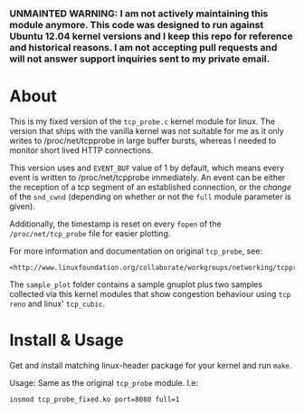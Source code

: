 ### __UNMAINTED WARNING__: I am not actively maintaining this module anymore. This code was designed to run against Ubuntu 12.04 kernel versions and I keep this repo for reference and historical reasons. I am not accepting pull requests and will not answer support inquiries sent to my private email.

About
======

This is my fixed version of the `tcp_probe.c` kernel module for linux. The version
that ships with the vanilla kernel was not suitable for me as it only writes to
/proc/net/tcpprobe in large buffer bursts, whereas I needed to monitor short
lived HTTP connections.

This version uses and `EVENT_BUF` value of 1 by default, which means every event
is written to /proc/net/tcpprobe immediately. An event can be either the
reception of a tcp segment of an established connection, or the _change_ of the
`snd_cwnd` (depending on whether or not the `full` module parameter is given).

Additionally, the timestamp is reset on every `fopen` of the
`/proc/net/tcp_probe` file for easier plotting.

For more information and documentation on original `tcp_probe`, see:

	<http://www.linuxfoundation.org/collaborate/workgroups/networking/tcpprobe>

The `sample_plot` folder contains a sample gnuplot plus two samples collected
via this kernel modules that show congestion behaviour using `tcp reno` and
linux' `tcp_cubic`.


Install & Usage
===============

Get and install matching linux-header package for your kernel and run `make`.

Usage: Same as the original `tcp_probe` module. I.e:

	insmod tcp_probe_fixed.ko port=8080 full=1

